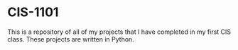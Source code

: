 # CIS-1101
This is a repository of all of my projects that I have completed in my first CIS class.
These projects are written in Python.
